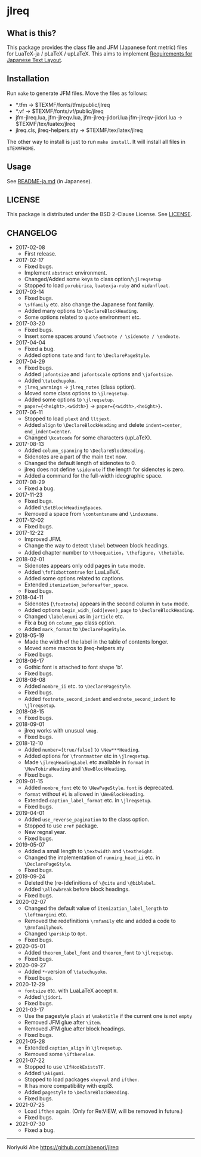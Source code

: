 # jlreq

## What is this?
This package provides the class file and JFM (Japanese font metric) files for LuaTeX-ja / pLaTeX / upLaTeX. This aims to implement [Requirements for Japanese Text Layout](https://www.w3.org/TR/jlreq/?lang=en).

## Installation
Run `make` to generate JFM files. Move the files as follows:

* *.tfm -> $TEXMF/fonts/tfm/public/jlreq
* *.vf -> $TEXMF/fonts/vf/public/jlreq
* jfm-jlreq.lua, jfm-jlreqv.lua, jfm-jlreq-jidori.lua jfm-jlreqv-jidori.lua -> $TEXMF/tex/luatex/jlreq
* jlreq.cls, jlreq-helpers.sty  -> $TEXMF/tex/latex/jlreq

The other way to install is just to run `make install`. It will install all files in `$TEXMFHOME`.

## Usage
See [README-ja.md](README-ja.md) (in Japanese).

## LICENSE
This package is distributed under the BSD 2-Clause License. See [LICENSE](LICENSE).

## CHANGELOG
* 2017-02-08
    - First release.
* 2017-02-17
    - Fixed bugs.
    - Implement `abstract` environment.
    - Changed/Added some keys to class option/`\jlreqsetup`
    - Stopped to load `pxrubirica`, `luatexja-ruby` and `nidanfloat`.
* 2017-03-14
    - Fixed bugs.
    - `\sffamily` etc. also change the Japanese font family.
    - Added many options to `\DeclareBlockHeading`.
    - Some options related to `quote` environment etc.
* 2017-03-20
    - Fixed bugs.
    - Insert some spaces around `\footnote / \sidenote / \endnote`.
* 2017-04-04
    - Fixed a bug.
    - Added options `tate` and `font` to `\DeclarePageStyle`.
* 2017-04-29
    - Fixed bugs.
    - Added `jafontsize` and `jafontscale` options and `\jafontsize`.
    - Added `\tatechuyoko`.
    - `jlreq_warnings` -> `jlreq_notes` (class option).
    - Moved some class options to `\jlreqsetup`.
    - Added some options to `\jlreqsetup`.
    - `paper={<height>,<width>}` -> `paper={<width>,<height>}`.
* 2017-06-11
    - Stopped to load `plext` and `lltjext`.
    - Added `align` to `\DeclareBlockHeading` and delete `indent=center`, `end_indent=center`.
    - Changed `\kcatcode` for some characters (upLaTeX).
* 2017-08-13
    - Added `column_spanning` to `\DeclareBlockHeading`.
    - Sidenotes are a part of the main text now.
    - Changed the default length of sidenotes to 0.
    - jlreq does not define `\sidenote` if the length for sidenotes is zero.
    - Added a command for the full-width ideographic space.
* 2017-08-29
    - Fixed a bug.
* 2017-11-23
    - Fixed bugs.
    - Added `\SetBlockHeadingSpaces`.
    - Removed a space from `\contentsname` and `\indexname`.
* 2017-12-02
    - Fixed bugs.
* 2017-12-22
    - Improved JFM.
    - Change the way to detect `\label` between block headings.
    - Added chapter number to `\theequation`，`\thefigure`，`\thetable`.
* 2018-02-01
    - Sidenotes appears only odd pages in `tate` mode.
    - Added `\fnfixbottomtrue` for LuaLaTeX.
    - Added some options related to captions.
    - Extended `itemization_beforeafter_space`.
    - Fixed bugs.
* 2018-04-11
    - Sidenotes (`\footnote`) appears in the second column in `tate` mode.
    - Added options `begin_widh_(odd|even)_page` to `\DeclareBlockHeading`.
    - Changed `\labelenumi`  as in `jarticle` etc.
    - Fix a bug on `column_gap` class option.
    - Added `mark_format` to `\DeclarePageStyle`.
* 2018-05-19
    - Made the width of the label in the table of contents longer.
    - Moved some macros to jlreq-helpers.sty
    - Fixed bugs.
* 2018-06-17
    - Gothic font is attached to font shape 'b'.
    - Fixed bugs.
* 2018-08-08
    - Added `nombre_ii` etc. to `\DeclarePageStyle`.
    - Fixed bugs.
    - Added `footnote_second_indent` and `endnote_second_indent` to `\jlreqsetup`.
* 2018-08-15
    - Fixed bugs.
* 2018-09-01
    - jlreq works with unusual `\mag`.
    - Fixed bugs.
* 2018-12-10
    - Added `number=[true/false]` to `\New***Heading`.
    - Added options for `\frontmatter` etc in `\jlreqsetup`.
    - Made `\jlreqHeadingLabel` etc available in `format` in `\NewTobiraHeading` and `\NewBlockHeading`.
    - Fixed bugs.
* 2019-01-15
    - Added `nombre_font` etc to `\NewPageStyle`. `font` is deprecated.
    - `format` without `#1` is allowed in `\NewBlockHeading`.
    - Extended `caption_label_format` etc. in `\jlreqsetup`.
    - Fixed bugs.
* 2019-04-01
    - Added `use_reverse_pagination` to the class option.
    - Stopped to use `zref` package.
    - New regnal year.
    - Fixed bugs.
* 2019-05-07
    - Added a small length to `\textwidth` and `\textheight`.
    - Changed the implementation of `running_head_ii` etc. in `\DeclarePageStyle`.
    - Fixed bugs.
* 2019-09-24
    - Deleted the (re-)definitions of `\@cite` and `\@biblabel`.
    - Added `\allowbreak` before block headings.
    - Fixed bugs.
* 2020-02-07
    - Changed the default value of `itemization_label_length` to `\leftmargini` etc.
    - Removed the redefinitions `\rmfamily` etc and added a code to `\@rmfamilyhook`.
    - Changed `\parskip` to `0pt`.
    - Fixed bugs.
* 2020-05-01
    - Added `theorem_label_font` and `theorem_font` to `\jlreqsetup`.
    - Fixed bugs.
* 2020-09-27
    - Added `*`-version of `\tatechuyoko`.
    - Fixed bugs.
* 2020-12-29
    - `fontsize` etc. with LuaLaTeX accept `H`.
    - Added `\jidori`.
    - Fixed bugs.
* 2021-03-17
    - Use the pagestyle `plain` at `\maketitle` if the current one is not `empty`
    - Removed JFM glue after `\item`.
    - Removed JFM glue after block headings.
    - Fixed bugs.
* 2021-05-28
    - Extended `caption_align` in `\jlreqsetup`.
    - Removed some `\ifthenelse`.
* 2021-07-22
    - Stopped to use `\IfHookExistsTF`.
    - Added `\akigumi`.
    - Stopped to load packages `xkeyval` and `ifthen`.
    - It has more compatibility with expl3.
    - Added `pagestyle` to `\DeclareBlockHeading`.
    - Fixed bugs.
* 2021-07-25
    - Load `ifthen` again. (Only for Re:VIEW, will be removed in future.)
    - Fixed bugs.
* 2021-07-30
    - Fixed a bug.


--------------
Noriyuki Abe
https://github.com/abenori/jlreq
